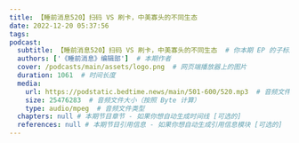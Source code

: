 ```yaml
---
title: 【睡前消息520】扫码 VS 刷卡，中美寡头的不同生态
date: 2022-12-20 05:37:56
tags:
podcast:
  subtitle: 【睡前消息520】扫码 VS 刷卡，中美寡头的不同生态  # 你本期 EP 的子标题
  authors: ['《睡前消息》编辑部']  # 本期作者
  cover: /podcasts/main/assets/logo.png  # 网页端播放器上的图片
  duration: 1061  # 时间长度
  media:
    url: https://podstatic.bedtime.news/main/501-600/520.mp3  # 音频文件
    size: 25476283  # 音频文件大小（按照 Byte 计算）
    type: audio/mpeg  # 音频文件类型
  chapters: null # 本期节目章节 - 如果你想自动生成时间线 [可选的]
  references: null # 本期节目引用信息 - 如果你想自动生成引用信息模块 [可选的]
---
```

